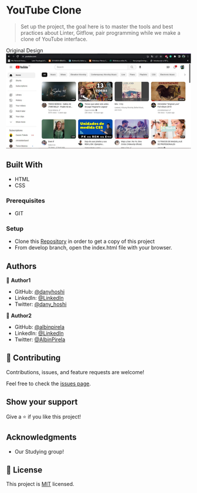 # YouTube Clone

> Set up the project, the goal here is to master the tools and best practices about Linter, Gitflow, pair programming while we make a clone of YouTube interface. 

Original Design
![screenshotDesign](./images/screenshot.jpg)


## Built With

- HTML
- CSS

### Prerequisites
- GIT 

### Setup
- Clone this [Repository](https://github.com/danyhoshi/youtube-clone.git) in order to get a copy of this project
- From develop branch, open the index.html file with your browser.

## Authors

👤 **Author1**

- GitHub: [@danyhoshi](https://github.com/danyhoshi)
- LinkedIn: [@LinkedIn](https://www.linkedin.com/in/daniela-gonz%C3%A1lez-ba16a556/)
- Twitter: [@dany_hoshi](https://twitter.com/Dany_hoshi)

👤 **Author2**

- GitHub: [@albinpirela](https://github.com/Albinpirela)
- LinkedIn: [@LinkedIn](https://www.linkedin.com/in/albin-pirela-21528a222/)
- Twitter: [@AlbinPirela](https://twitter.com/243f3669846b4b5)

## 🤝 Contributing

Contributions, issues, and feature requests are welcome!

Feel free to check the [issues page](../../issues/).

## Show your support

Give a ⭐️ if you like this project!

## Acknowledgments

- Our Studying group!

## 📝 License

This project is [MIT](./MIT.md) licensed.

